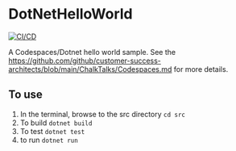# DotNetHelloWorld
[![CI/CD](https://github.com/samsmithnz/DotNetHelloWorld/actions/workflows/workflow.yml/badge.svg)](https://github.com/samsmithnz/DotNetHelloWorld/actions/workflows/workflow.yml)

A Codespaces/Dotnet hello world sample. See the https://github.com/github/customer-success-architects/blob/main/ChalkTalks/Codespaces.md for more details.

## To use
1. In the terminal, browse to the src directory `cd src`
2. To build `dotnet build`
3. To test `dotnet test`
4. to run `dotnet run` 
